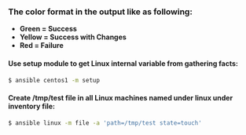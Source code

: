 ### The color format in the output like as following:
* **Green = Success** 
* **Yellow = Success with Changes**
* **Red = Failure**

#### Use **setup** module to get Linux internal variable from gathering facts:
```bash
$ ansible centos1 -m setup
```

#### Create **/tmp/test** file in all Linux machines named under **linux** under inventory file:
```bash
$ ansible linux -m file -a 'path=/tmp/test state=touch'
```


